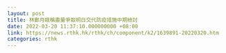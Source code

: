 ```yaml
---
layout: post
title: 林鄭月娥稱盡量爭取明日交代防疫措施中期檢討
date: 2022-03-20 11:37:10.000000000 +08:00
link: https://news.rthk.hk/rthk/ch/component/k2/1639891-20220320.htm
categories: rthk
---
```



